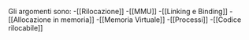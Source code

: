 Gli argomenti sono:
-[[Rilocazione]]
-[[MMU]]
-[[Linking e Binding]]
-[[Allocazione in memoria]]
-[[Memoria Virtuale]]
-[[Processi]]
-[[Codice rilocabile]]
